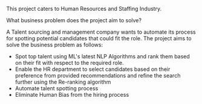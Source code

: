 This project caters to Human Resources and Staffing Industry. 


What business problem does the project aim to solve?

A Talent sourcing and management company wants to automate its process for spotting potential candidates that could fit the role. The project aims to solve the business problem as follows:
- Spot top talent using ML's latest NLP Algorithms and rank them based on their fit with respect to the required role.
- Enable the HR department to select candidates based on their preference from provided recommendations and refine the search further using the Re-ranking algorithm
- Automate talent spotting process
- Eliminate Human Bias from the hiring process
  
